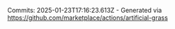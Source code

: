 Commits: 2025-01-23T17:16:23.613Z - Generated via https://github.com/marketplace/actions/artificial-grass
<br>
